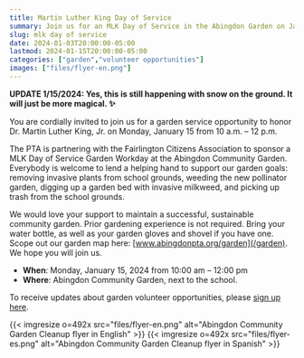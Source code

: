 ```yaml
--- 
title: Martin Luther King Day of Service
summary: Join us for an MLK Day of Service in the Abingdon Garden on January 15.
slug: mlk day of service
date: 2024-01-03T20:00:00-05:00
lastmod: 2024-01-15T20:00:00-05:00
categories: ["garden","volunteer opportunities"]
images: ["files/flyer-en.png"]
---
```


**UPDATE 1/15/2024: Yes, this is still happening with snow on the ground. It will just be more magical. ✨**

You are cordially invited to join us for a garden service opportunity to honor Dr. Martin Luther King, Jr. on Monday, January 15 from 10 a.m. – 12 p.m.

The PTA is partnering with the Fairlington Citizens Association to sponsor a MLK Day of Service Garden Workday at the Abingdon Community Garden. Everybody is welcome to lend a helping hand to support our garden goals: removing invasive plants from school grounds, weeding the new pollinator garden, digging up a garden bed with invasive milkweed, and picking up trash from the school grounds.

We would love your support to maintain a successful, sustainable community garden. Prior gardening experience is not required. Bring your water bottle, as well as your garden gloves and shovel if you have one. Scope out our garden map here: [www.abingdonpta.org/garden](/garden). We hope you will join us.

- **When**: Monday, January 15, 2024 from 10:00 am – 12:00 pm
- **Where**: Abingdon Community Garden, next to the school.

To receive updates about garden volunteer opportunities, please [sign up here](https://us10.list-manage.com/subscribe?u=f9c2cb9188c78232702100f91&id=50d30d2a32).

{{< imgresize o=492x src="files/flyer-en.png" alt="Abingdon Community Garden Cleanup flyer in English" >}}
{{< imgresize o=492x src="files/flyer-es.png" alt="Abingdon Community Garden Cleanup flyer in Spanish" >}}